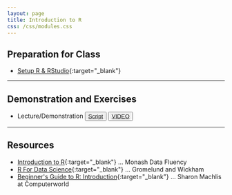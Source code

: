 ```yaml
---
layout: page
title: Introduction to R
css: /css/modules.css
---
```


## Preparation for Class

* [Setup R & RStudio](Setup/R_RStudio){:target="_blank"}

----

## Demonstration and Exercises

<ul>
  <li>Lecture/Demonstration <button type="button" class="btn btn-light btn-sm btn-space"><a href="IntroR/IntroRDemo.R">Script</a></button> <button type="button" class="btn btn-secondary btn-sm btn-space"><a href="https://youtu.be/1d5pIdTCIPA" target="_blank">VIDEO</a></button></li>
</ul>

----

## Resources

* [Introduction to R](https://monashdatafluency.github.io/r-intro-2/index.html){:target="_blank"} ... Monash Data Fluency
* [R For Data Science](https://r4ds.had.co.nz/introduction.html){:target="_blank"} ... Gromelund and Wickham
* [Beginner's Guide to R: Introduction](https://www.computerworld.com/article/2497143/business-intelligence-beginner-s-guide-to-r-introduction.html){:target="_blank"} ... Sharon Machlis at Computerworld

